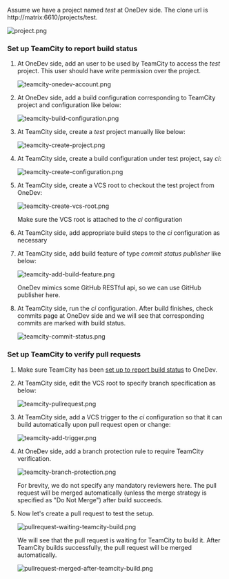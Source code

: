 Assume we have a project named _test_ at OneDev side. The clone url is http://matrix:6610/projects/test.

  ![project.png](images/project.png)

### Set up TeamCity to report build status

1. At OneDev side, add an user to be used by TeamCity to access the _test_ project. This user should have write permission over the project.
   
    ![teamcity-onedev-account.png](images/teamcity-onedev-account.png)

1. At OneDev side, add a build configuration corresponding to TeamCity project and configuration like below:
	
    ![teamcity-build-configuration.png](images/teamcity-build-configuration.png)
	
1.  At TeamCity side, create a _test_ project manually like below:
     
     ![teamcity-create-project.png](images/teamcity-create-project.png)
     
1. At TeamCity side, create a build configuration under test project, say _ci_:

    ![teamcity-create-configuration.png](images/teamcity-create-configuration.png)    
    
1. At TeamCity side, create a VCS root to checkout the test project from OneDev:

    ![teamcity-create-vcs-root.png](images/teamcity-create-vcs-root.png)
    
    Make sure the VCS root is attached to the _ci_ configuration
    
1. At TeamCity side, add appropriate build steps to the _ci_ configuration as necessary

1. At TeamCity side, add build feature of type _commit status publisher_ like below:

    ![teamcity-add-build-feature.png](images/teamcity-add-build-feature.png)
    
    OneDev mimics some GitHub RESTful api, so we can use GitHub publisher here.
    
1. At TeamCity side, run the _ci_ configuration. After build finishes, check commits page at OneDev side and we will see that corresponding commits are marked with build status.

    ![teamcity-commit-status.png](images/teamcity-commit-status.png)
        
### Set up TeamCity to verify pull requests

1. Make sure TeamCity has been [set up to report build status](#set-up-teamcity-to-report-build-status) to OneDev.

1. At TeamCity side, edit the VCS root to specify branch specification as below:
   
    ![teamcity-pullrequest.png](images/teamcity-pullrequest.png)    
    
1. At TeamCity side, add a VCS trigger to the _ci_ configuration so that it can build automatically upon pull request open or change:

    ![teamcity-add-trigger.png](images/teamcity-add-trigger.png)
   
1. At OneDev side, add a branch protection rule to require TeamCity verification.

    ![teamcity-branch-protection.png](images/teamcity-branch-protection.png)
    
    For brevity, we do not specify any mandatory reviewers here. The pull request will be merged automatically (unless the merge strategy is specified as "Do Not Merge") after build succeeds. 
        
1. Now let's create a pull request to test the setup.

    ![pullrequest-waiting-teamcity-build.png](images/pullrequest-waiting-teamcity-build.png)

    We will see that the pull request is waiting for TeamCity to build it. After TeamCity builds successfully, the pull request will be merged automatically. 
    
    ![pullrequest-merged-after-teamcity-build.png](images/pullrequest-merged-after-teamcity-build.png)
